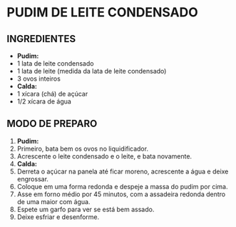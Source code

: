 # 			PUDIM DE LEITE CONDENSADO



## INGREDIENTES

- **Pudim:**
- 1 lata de leite condensado
- 1 lata de leite (medida da lata de leite condensado)
- 3 ovos inteiros
- **Calda:**
- 1 xícara (chá) de açúcar
- 1/2 xícara de água

## MODO DE PREPARO

1. **Pudim:**
2. Primeiro, bata bem os ovos no liquidificador.
3. Acrescente o leite condensado e o leite, e bata novamente.
4. **Calda:**
5. Derreta o açúcar na panela até ficar moreno, acrescente a água e deixe engrossar.
6. Coloque em uma forma redonda e despeje a massa do pudim por cima.
7. Asse em forno médio por 45 minutos, com a assadeira redonda dentro de uma maior com água.
8. Espete um garfo para ver se está bem assado.
9. Deixe esfriar e desenforme.